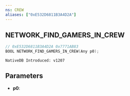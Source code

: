 ```yaml
---
ns: CREW
aliases: ["0xE532D6811B3A4D2A"]
---
```

## NETWORK_FIND_GAMERS_IN_CREW

```c
// 0xE532D6811B3A4D2A 0x7771AB83
BOOL NETWORK_FIND_GAMERS_IN_CREW(Any p0);
```

```
NativeDB Introduced: v1207
```

## Parameters
* **p0**:
